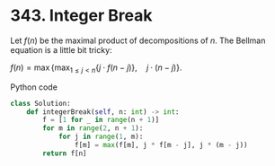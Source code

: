 # 343. Integer Break

Let $f(n)$ be the maximal product of decompositions of $n$. The Bellman equation is a little bit tricky:

$f(n) = \max\left\{ \max_{1\leq j<n}\left\{j\cdot f(n-j)\right\},\quad j\cdot(n - j)\right\}$.

Python code

```python
class Solution:
    def integerBreak(self, n: int) -> int:
        f = [1 for _ in range(n + 1)]
        for m in range(2, n + 1):
            for j in range(1, m):
                f[m] = max(f[m], j * f[m - j], j * (m - j))
        return f[n]
```
